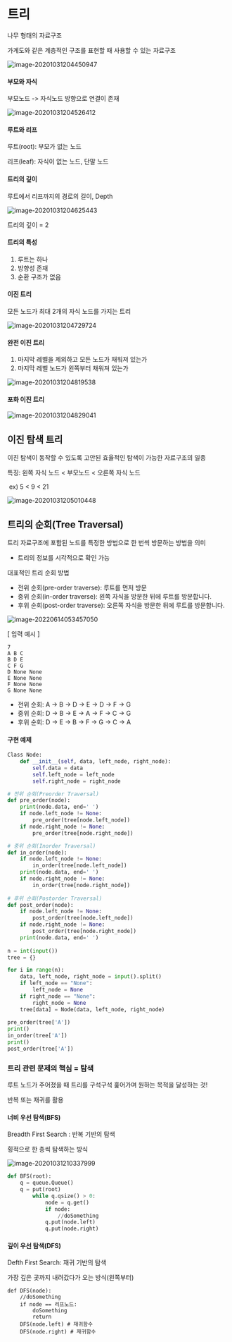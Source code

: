 # 트리

나무 형태의 자료구조

가계도와 같은 계층적인 구조를 표현할 때 사용할 수 있는 자료구조

![image-20201031204450947](C:\Users\justi\AppData\Roaming\Typora\typora-user-images\image-20201031204450947.png)

#### 부모와 자식

부모노드 -> 자식노드 방향으로 연결이 존재

![image-20201031204526412](C:\Users\justi\AppData\Roaming\Typora\typora-user-images\image-20201031204526412.png)

#### 루트와 리프

루트(root): 부모가 없는 노드

리프(leaf): 자식이 없는 노드, 단말 노드



#### 트리의 깊이

루트에서 리프까지의 경로의 길이, Depth

![image-20201031204625443](C:\Users\justi\AppData\Roaming\Typora\typora-user-images\image-20201031204625443.png)

트리의 깊이 = 2



#### 트리의 특성

1. 루트는 하나
2. 방향성 존재
3. 순환 구조가 없음



#### 이진 트리

모든 노드가 최대 2개의 자식 노드를 가지는 트리

![image-20201031204729724](C:\Users\justi\AppData\Roaming\Typora\typora-user-images\image-20201031204729724.png)

#### 완전 이진 트리

1. 마지막 레벨을 제외하고 모든 노드가 채워져 있는가
2. 마지막 레벨 노드가 왼쪽부터 채워져 있는가

![image-20201031204819538](C:\Users\justi\AppData\Roaming\Typora\typora-user-images\image-20201031204819538.png)

#### 포화 이진 트리

![image-20201031204829041](C:\Users\justi\AppData\Roaming\Typora\typora-user-images\image-20201031204829041.png)

## 이진 탐색 트리

이진 탐색이 동작할 수 있도록 고안된 효율적인 탐색이 가능한 자료구조의 일종

특징: 왼쪽 자식 노드 < 부모노드 < 오른쪽 자식 노드

​	ex) 5 < 9 < 21

![image-20201031205010448](C:\Users\justi\AppData\Roaming\Typora\typora-user-images\image-20201031205010448.png)





## 트리의 순회(Tree Traversal)

트리 자료구조에 포함된 노드를 특정한 방법으로 한 번씩 방문하는 방법을 의미

- 트리의 정보를 시각적으로 확인 가능

대표적인 트리 순회 방법

- 전위 순회(pre-order traverse): 루트를 먼저 방문
- 중위 순회(in-order traverse): 왼쪽 자식을 방문한 뒤에 루트를 방문합니다.
- 후위 순회(post-order traverse): 오른쪽 자식을 방문한 뒤에 루트를 방문합니다.



![image-20220614053457050](C:\Users\justi\AppData\Roaming\Typora\typora-user-images\image-20220614053457050.png)

[ 입력 예시 ]

```
7
A B C
B D E
C F G
D None None
E None None
F None None
G None None
```





- 전위 순회: A -> B -> D -> E -> D -> F -> G
- 중위 순회: D -> B -> E -> A -> F -> C -> G
- 후위 순회: D -> E -> B -> F -> G -> C -> A



#### 구현 예제

```python
Class Node:
    def __init__(self, data, left_node, right_node):
        self.data = data
        self.left_node = left_node
        self.right_node = right_node

# 전위 순회(Preorder Traversal)
def pre_order(node):
    print(node.data, end=' ')
    if node.left_node != None:
        pre_order(tree[node.left_node])
    if node.right_node != None:
        pre_order(tree[node.right_node])

# 중위 순회(Inorder Traversal)
def in_order(node):
    if node.left_node != None:
        in_order(tree[node.left_node])
	print(node.data, end=' ')
    if node.right_node != None:
        in_order(tree[node.right_node])
        
# 후위 순회(Postorder Traversal)
def post_order(node):
    if node.left_node != None:
        post_order(tree[node.left_node])
    if node.right_node != None:
        post_order(tree[node.right_node])
    print(node.data, end=' ')
    
n = int(input())
tree = {}

for i in range(n):
    data, left_node, right_node = input().split()
    if left_node == "None":
	    left_node = None
    if right_node == "None":
        right_node = None
    tree[data] = Node(data, left_node, right_node)
    
pre_order(tree['A'])
print()
in_order(tree['A'])
print()
post_order(tree['A'])

```





### 트리 관련 문제의 핵심 = 탐색

루트 노드가 주어졌을 때 트리를 구석구석 훑어가며 원하는 목적을 달성하는 것!

반복 또는 재귀를 활용



#### 너비 우선 탐색(BFS)

Breadth First Search : 반복 기반의 탐색

횡적으로 한 층씩 탐색하는 방식

![image-20201031210337999](C:\Users\justi\AppData\Roaming\Typora\typora-user-images\image-20201031210337999.png)

```python
def BFS(root):
	q = queue.Queue()
	q = put(root)
		while q.qsize() > 0:
			node = q.get()
			if node:
				//doSomething
			q.put(node.left)
			q.put(node.right)
```



#### 깊이 우선 탐색(DFS)

Defth First Search: 재귀 기반의 탐색

가장 깊은 곳까지 내려갔다가 오는 방식(왼쪽부터)



```
def DFS(node):
	//doSomething
	if node == 리프노드:
		doSomething
		return
	DFS(node.left) # 재귀함수
	DFS(node.right) # 재귀함수
```

